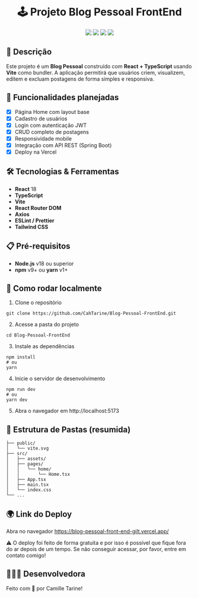 

<h1 align="center">🕹️ Projeto Blog Pessoal FrontEnd </h1>

<p align="center">
<img src="https://img.shields.io/badge/status-Concluido-purple?style=for-the-badge" />
<img src="https://img.shields.io/badge/React-18-blue?style=for-the-badge&logo=react" />
<img src="https://img.shields.io/badge/TypeScript-4.x-blue?style=for-the-badge&logo=typescript" />
<img src="https://img.shields.io/badge/Vite-5.x-purple?style=for-the-badge&logo=vite" />
</p>

##

## 📌 Descrição

Este projeto é um **Blog Pessoal** construído com **React + TypeScript** usando **Vite** como bundler. A aplicação permitirá que usuários criem, visualizem, editem e excluam postagens de forma simples e responsiva.

##

## 🚧 Funcionalidades planejadas

- [x] Página Home com layout base
- [x] Cadastro de usuários
- [x] Login com autenticação JWT
- [x] CRUD completo de postagens
- [x] Responsividade mobile
- [x] Integração com API REST (Spring Boot)
- [x] Deploy na Vercel

##

## 🛠️ Tecnologias & Ferramentas

- **React** 18
- **TypeScript**
- **Vite**
- **React Router DOM**
- **Axios**
- **ESLint / Prettier**
- **Tailwind CSS**

##

## 📋 Pré‑requisitos

- **Node.js** v18 ou superior
- **npm** v9+ ou **yarn** v1+

##

## 🚀 Como rodar localmente

1. Clone o repositório
```
git clone https://github.com/CahTarine/Blog-Pessoal-FrontEnd.git
```
2. Acesse a pasta do projeto
```
cd Blog-Pessoal-FrontEnd
```
3. Instale as dependências
```
npm install
# ou
yarn
```
4. Inicie o servidor de desenvolvimento
```
npm run dev
# ou
yarn dev
```
5. Abra o navegador em http://localhost:5173

##  

## 📂 Estrutura de Pastas (resumida)

```
├── public/
│   └── vite.svg
├── src/
│   ├── assets/
│   ├── pages/
│   │   └── home/
│   │       └── Home.tsx
│   ├── App.tsx
│   ├── main.tsx
│   └── index.css
└── ...
```

##

## 🌍 Link do Deploy

Abra no navegador https://blog-pessoal-front-end-gilt.vercel.app/

⚠️ O deploy foi feito de forma gratuita e por isso é possível que fique fora do ar depois de um tempo. Se não conseguir acessar, por favor, entre em contato comigo!

##

## 👩🏻‍💻 Desenvolvedora

Feito com 💜 por Camille Tarine!
